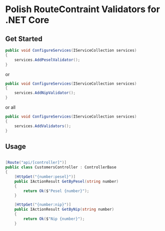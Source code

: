 # Polish RouteContraint Validators for .NET Core

## Get Started

~~~ csharp
public void ConfigureServices(IServiceCollection services)
{
    services.AddPeselValidator();
}
~~~

or 
~~~ csharp
public void ConfigureServices(IServiceCollection services)
{
    services.AddNipValidator();
}
~~~

or all
            
~~~ csharp
public void ConfigureServices(IServiceCollection services)
{
    services.AddValidators();
}
~~~


## Usage

~~~ csharp

[Route("api/[controller]")]
public class CustomersController : ControllerBase
{
    [HttpGet("{number:pesel}")]
    public IActionResult GetByPesel(string number)
    {
        return Ok($"Pesel {number}");
    }

    [HttpGet("{number:nip}")]
    public IActionResult GetByNip(string number)
    {
        return Ok($"Nip {number}");
    }
~~~

